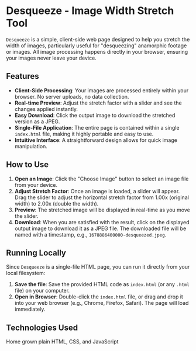 Desqueeze - Image Width Stretch Tool
====================================

`Desqueeze` is a simple, client-side web page designed to help you stretch the width of images, particularly useful for "desqueezing" anamorphic footage or images. All image processing happens directly in your browser, ensuring your images never leave your device.

## Features

* **Client-Side Processing**: Your images are processed entirely within your browser. No server uploads, no data collection.
* **Real-time Preview**: Adjust the stretch factor with a slider and see the changes applied instantly.
* **Easy Download**: Click the output image to download the stretched version as a JPEG.
* **Single-File Application**: The entire page is contained within a single `index.html` file, making it highly portable and easy to use.
* **Intuitive Interface**: A straightforward design allows for quick image manipulation.

## How to Use

1. **Open an Image**: Click the "Choose Image" button to select an image file from your device.
2. **Adjust Stretch Factor**: Once an image is loaded, a slider will appear. Drag the slider to adjust the horizontal stretch factor from 1.00x (original width) to 2.00x (double the width).
3. **Preview**: The stretched image will be displayed in real-time as you move the slider.
4. **Download**: When you are satisfied with the result, click on the displayed output image to download it as a JPEG file. The downloaded file will be named with a timestamp, e.g., `1678886400000-desqueezed.jpeg`.

## Running Locally

Since `Desqueeze` is a single-file HTML page, you can run it directly from your local filesystem:

1. **Save the file**: Save the provided HTML code as `index.html` (or any `.html` file) on your computer.
2. **Open in Browser**: Double-click the `index.html` file, or drag and drop it into your web browser (e.g., Chrome, Firefox, Safari). The page will load immediately.

## Technologies Used

Home grown plain HTML, CSS, and JavaScript
